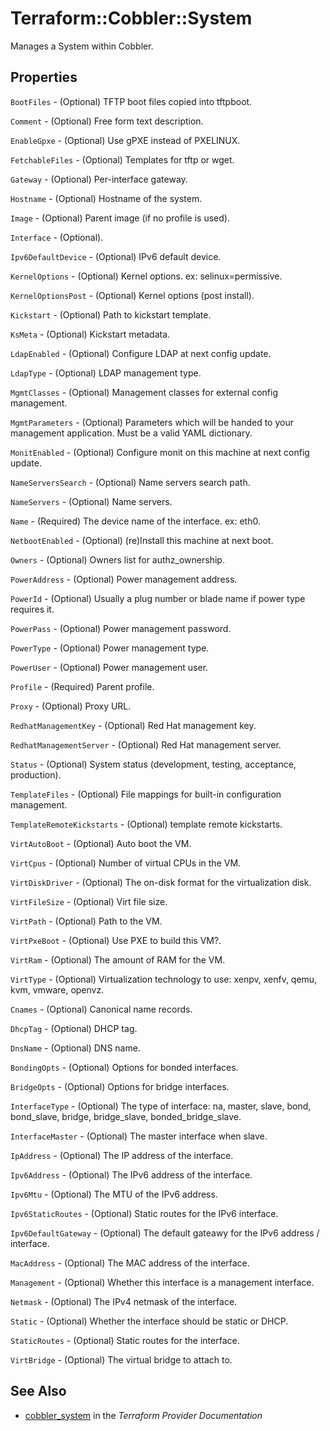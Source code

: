 # Terraform::Cobbler::System

Manages a System within Cobbler.

## Properties

`BootFiles` - (Optional) TFTP boot files copied into tftpboot.

`Comment` - (Optional) Free form text description.

`EnableGpxe` - (Optional) Use gPXE instead of PXELINUX.

`FetchableFiles` - (Optional) Templates for tftp or wget.

`Gateway` - (Optional) Per-interface gateway.

`Hostname` - (Optional) Hostname of the system.

`Image` - (Optional) Parent image (if no profile is used).

`Interface` - (Optional).

`Ipv6DefaultDevice` - (Optional) IPv6 default device.

`KernelOptions` - (Optional) Kernel options. ex: selinux=permissive.

`KernelOptionsPost` - (Optional) Kernel options (post install).

`Kickstart` - (Optional) Path to kickstart template.

`KsMeta` - (Optional) Kickstart metadata.

`LdapEnabled` - (Optional) Configure LDAP at next config update.

`LdapType` - (Optional) LDAP management type.

`MgmtClasses` - (Optional) Management classes for external config management.

`MgmtParameters` - (Optional) Parameters which will be handed to your management application. Must be a valid YAML dictionary.

`MonitEnabled` - (Optional) Configure monit on this machine at next config update.

`NameServersSearch` - (Optional) Name servers search path.

`NameServers` - (Optional) Name servers.

`Name` - (Required) The device name of the interface. ex: eth0.

`NetbootEnabled` - (Optional) (re)Install this machine at next boot.

`Owners` - (Optional) Owners list for authz_ownership.

`PowerAddress` - (Optional) Power management address.

`PowerId` - (Optional) Usually a plug number or blade name if power type requires it.

`PowerPass` - (Optional) Power management password.

`PowerType` - (Optional) Power management type.

`PowerUser` - (Optional) Power management user.

`Profile` - (Required) Parent profile.

`Proxy` - (Optional) Proxy URL.

`RedhatManagementKey` - (Optional) Red Hat management key.

`RedhatManagementServer` - (Optional) Red Hat management server.

`Status` - (Optional) System status (development, testing, acceptance, production).

`TemplateFiles` - (Optional) File mappings for built-in configuration management.

`TemplateRemoteKickstarts` - (Optional) template remote kickstarts.

`VirtAutoBoot` - (Optional) Auto boot the VM.

`VirtCpus` - (Optional) Number of virtual CPUs in the VM.

`VirtDiskDriver` - (Optional) The on-disk format for the virtualization disk.

`VirtFileSize` - (Optional) Virt file size.

`VirtPath` - (Optional) Path to the VM.

`VirtPxeBoot` - (Optional) Use PXE to build this VM?.

`VirtRam` - (Optional) The amount of RAM for the VM.

`VirtType` - (Optional) Virtualization technology to use: xenpv, xenfv, qemu, kvm, vmware, openvz.

`Cnames` - (Optional) Canonical name records.

`DhcpTag` - (Optional) DHCP tag.

`DnsName` - (Optional) DNS name.

`BondingOpts` - (Optional) Options for bonded interfaces.

`BridgeOpts` - (Optional) Options for bridge interfaces.

`InterfaceType` - (Optional) The type of interface: na, master, slave, bond, bond_slave, bridge, bridge_slave, bonded_bridge_slave.

`InterfaceMaster` - (Optional) The master interface when slave.

`IpAddress` - (Optional) The IP address of the interface.

`Ipv6Address` - (Optional) The IPv6 address of the interface.

`Ipv6Mtu` - (Optional) The MTU of the IPv6 address.

`Ipv6StaticRoutes` - (Optional) Static routes for the IPv6 interface.

`Ipv6DefaultGateway` - (Optional) The default gateawy for the IPv6 address / interface.

`MacAddress` - (Optional) The MAC address of the interface.

`Management` - (Optional) Whether this interface is a management interface.

`Netmask` - (Optional) The IPv4 netmask of the interface.

`Static` - (Optional) Whether the interface should be static or DHCP.

`StaticRoutes` - (Optional) Static routes for the interface.

`VirtBridge` - (Optional) The virtual bridge to attach to.


## See Also

* [cobbler_system](https://www.terraform.io/docs/providers/cobbler/r/system.html) in the _Terraform Provider Documentation_